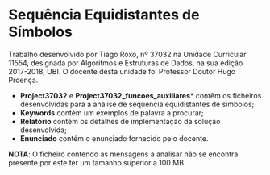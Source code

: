 # Sequência Equidistantes de Símbolos

Trabalho desenvolvido por Tiago Roxo, nº 37032 na Unidade Curricular 11554, designada por Algoritmos e Estruturas de Dados, na sua edição 2017-2018, UBI. O docente desta unidade foi Professor Doutor Hugo Proença.

* **Project37032** e **Project37032_funcoes_auxiliares*** contêm os ficheiros desenvolvidas para a análise de sequência equidistantes de símbolos;
* **Keywords** contém um exemplos de palavra a procurar;
* **Relatório** contém os detalhes de implementação da solução desenvolvida;
* **Enunciado** contém o enunciado fornecido pelo docente.

**NOTA**: O ficheiro contendo as mensagens a analisar não se encontra presente por este ter um tamanho superior a 100 MB.
